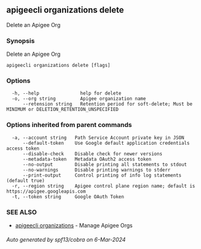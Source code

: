 ## apigeecli organizations delete

Delete an Apigee Org

### Synopsis

Delete an Apigee Org

```
apigeecli organizations delete [flags]
```

### Options

```
  -h, --help               help for delete
  -o, --org string         Apigee organization name
      --retension string   Retention period for soft-delete; Must be MINIMUM or DELETION_RETENTION_UNSPECIFIED
```

### Options inherited from parent commands

```
  -a, --account string   Path Service Account private key in JSON
      --default-token    Use Google default application credentials access token
      --disable-check    Disable check for newer versions
      --metadata-token   Metadata OAuth2 access token
      --no-output        Disable printing all statements to stdout
      --no-warnings      Disable printing warnings to stderr
      --print-output     Control printing of info log statements (default true)
  -r, --region string    Apigee control plane region name; default is https://apigee.googleapis.com
  -t, --token string     Google OAuth Token
```

### SEE ALSO

* [apigeecli organizations](apigeecli_organizations.md)	 - Manage Apigee Orgs

###### Auto generated by spf13/cobra on 6-Mar-2024
